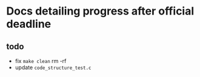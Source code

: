 # Docs detailing progress after official deadline

## todo

- fix `make clean` rm -rf 
- update `code_structure_test.c`